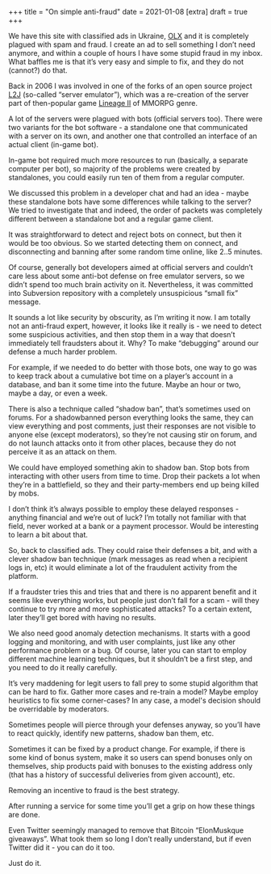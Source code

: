 +++
title = "On simple anti-fraud"
date = 2021-01-08
[extra]
draft = true
+++

We have this site with classified ads in Ukraine, [OLX](olx.ua) and it is completely
plagued with spam and fraud. I create an ad to sell something I don’t need
anymore, and within a couple of hours I have some stupid fraud in my inbox. What
baffles me is that it’s very easy and simple to fix, and they do not (cannot?)
do that.

Back in 2006 I was involved in one of the forks of an open source project
[L2J](https://www.l2jserver.com/) (so-called “server emulator”), which was a
re-creation of the server part of then-popular game [Lineage
II](https://en.wikipedia.org/wiki/Lineage_II) of MMORPG genre.

A lot of the servers were plagued with bots (official servers too). There were
two variants for the bot software - a standalone one that communicated with a
server on its own, and another one that controlled an interface of an actual
client (in-game bot).

In-game bot required much more resources to run (basically, a separate computer
per bot), so majority of the problems were created by standalones, you could
easily run ten of them from a regular computer.

We discussed this problem in a developer chat and had an idea - maybe these
standalone bots have some differences while talking to the server? We tried to
investigate that and indeed, the order of packets was completely different
between a standalone bot and a regular game client.

It was straightforward to detect and reject bots on connect, but then it would
be too obvious. So we started detecting them on connect, and disconnecting and
banning after some random time online, like 2..5 minutes.

Of course, generally bot developers aimed at official servers and couldn’t care
less about some anti-bot defense on free emulator servers, so we didn’t spend
too much brain activity on it. Nevertheless, it was committed into Subversion
repository with a completely unsuspicious “small fix” message.

It sounds a lot like security by obscurity, as I’m writing it now. I am totally
not an anti-fraud expert, however, it looks like it really is - we need to
detect some suspicious activities, and then stop them in a way that doesn’t
immediately tell fraudsters about it. Why? To make “debugging” around our
defense a much harder problem.

For example, if we needed to do better with those bots, one way to go was to
keep track about a cumulative bot time on a player’s account in a database, and
ban it some time into the future. Maybe an hour or two, maybe a day, or even a
week.

There is also a technique called “shadow ban”, that’s sometimes used on
forums. For a shadowbanned person everything looks the same, they can view
everything and post comments, just their responses are not visible to anyone
else (except moderators), so they’re not causing stir on forum, and do not
launch attacks onto it from other places, because they do not perceive it as an
attack on them.

We could have employed something akin to shadow ban. Stop bots from interacting
with other users from time to time. Drop their packets a lot when they’re in a
battlefield, so they and their party-members end up being killed by mobs.

I don’t think it’s always possible to employ these delayed responses - anything
financial and we’re out of luck? I’m totally not familiar with that field, never
worked at a bank or a payment processor. Would be interesting to learn a bit
about that.

So, back to classified ads. They could raise their defenses a bit, and with a
clever shadow ban technique (mark messages as read when a recipient logs in,
etc) it would eliminate a lot of the fraudulent activity from the platform.

If a fraudster tries this and tries that and there is no apparent benefit and it
seems like everything works, but people just don’t fall for a scam - will they
continue to try more and more sophisticated attacks? To a certain extent, later
they’ll get bored with having no results.

We also need good anomaly detection mechanisms. It starts with a good logging
and monitoring, and with user complaints, just like any other performance
problem or a bug. Of course, later you can start to employ different machine
learning techniques, but it shouldn’t be a first step, and you need to do it
really carefully.

It’s very maddening for legit users to fall prey to some stupid algorithm that
can be hard to fix. Gather more cases and re-train a model? Maybe employ
heuristics to fix some corner-cases? In any case, a model's decision should be
overridable by moderators.

Sometimes people will pierce through your defenses anyway, so you’ll have to
react quickly, identify new patterns, shadow ban them, etc.

Sometimes it can be fixed by a product change. For example, if there is some
kind of bonus system, make it so users can spend bonuses only on themselves,
ship products paid with bonuses to the existing address only (that has a history
of successful deliveries from given account), etc.

Removing an incentive to fraud is the best strategy.

After running a service for some time you’ll get a grip on how these things are
done.

Even Twitter seemingly managed to remove that Bitcoin “ElonMuskque
giveaways”. What took them so long I don’t really understand, but if even
Twitter did it - you can do it too.

Just do it.
